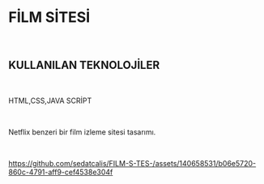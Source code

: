 <h1>FİLM SİTESİ</h1><br>
<h2>KULLANILAN TEKNOLOJİLER</h2><br>

<p>HTML,CSS,JAVA SCRİPT</p><br>
<p>Netflix benzeri bir film izleme sitesi tasarımı.</p><br>



https://github.com/sedatcalis/FILM-S-TES-/assets/140658531/b06e5720-860c-4791-aff9-cef4538e304f

